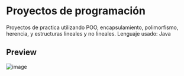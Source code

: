 # Proyectos de programación
Proyectos de practica utilizando POO, encapsulamiento, polimorfismo, herencia, y estructuras lineales y no lineales.
Lenguaje usado: Java


## Preview
![image](https://github.com/Camixx/Proyectos-de-programacion/assets/66759199/9d87dcc6-71f4-428b-822d-e1fdc8dd4275)
